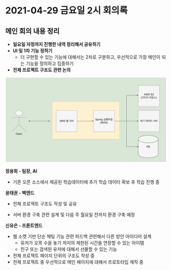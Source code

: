 # **2021-04-29  금요일 2시 회의록**



## 메인 회의 내용 정리

- **일요일 자정까지 진행한 내역 정리해서 공유하기** 
- **UI 및 1차 기능 정하기** 
  - 더 구현할 수 있는 기능에 대해서는 2차로 구분하고, 우선적으로 가장 메인이 되는 기능을 정의하고 집중하기 
- **전체 프로젝트 구조도 관련 논의** 

![image-20210430131038262](./imgs/mt_1.png)



**정용희 - 팀장, AI**

- 기존 오픈 소스에서 제공된 학습데이터에 추가 학습 데이터 확보 후 학습 진행 중 

**윤태권 - 벡엔드**

- 전체 프로젝트 구조도 작성 및 공유 

- 서버 환경 구축 관련 설계 및 다음 주 월요일 전까지 환경 구축 예정 

**신유은 - 프론트엔드**

- 웹 소켓 기반 단순 채팅 기능 관련 피드백 관련해서 다른 방안 아이디어 설계 
  - 유저가 오목 수을 놓기 까지의 제한된 시간을 연장할 수 있는 아이템 
  - 친구 또는 검색된 유저에 대해서 선물할 수 있는 기능
- 전체 프로젝트 페이지 단위의 구조도 작성 중 
- 전체 프로젝트 중 우선적으로 메인 페이지에 대해서 프로토타입 제작 중 






